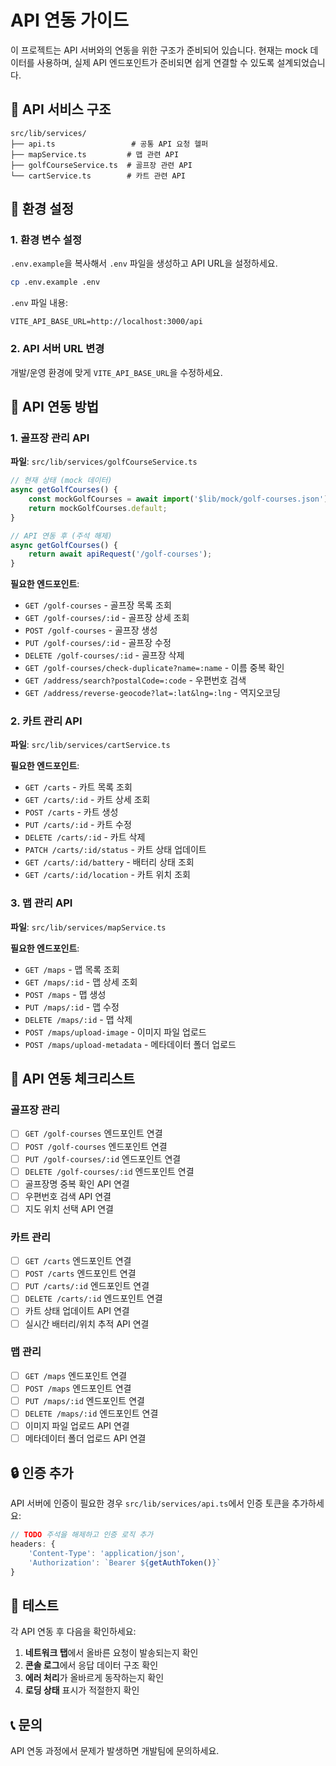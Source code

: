 # API 연동 가이드

이 프로젝트는 API 서버와의 연동을 위한 구조가 준비되어 있습니다. 현재는 mock 데이터를 사용하며, 실제 API 엔드포인트가 준비되면 쉽게 연결할 수 있도록 설계되었습니다.

## 📁 API 서비스 구조

```
src/lib/services/
├── api.ts                 # 공통 API 요청 헬퍼
├── mapService.ts         # 맵 관련 API
├── golfCourseService.ts  # 골프장 관련 API
└── cartService.ts        # 카트 관련 API
```

## 🔧 환경 설정

### 1. 환경 변수 설정
`.env.example`을 복사해서 `.env` 파일을 생성하고 API URL을 설정하세요.

```bash
cp .env.example .env
```

`.env` 파일 내용:
```env
VITE_API_BASE_URL=http://localhost:3000/api
```

### 2. API 서버 URL 변경
개발/운영 환경에 맞게 `VITE_API_BASE_URL`을 수정하세요.

## 🚀 API 연동 방법

### 1. 골프장 관리 API

**파일**: `src/lib/services/golfCourseService.ts`

```typescript
// 현재 상태 (mock 데이터)
async getGolfCourses() {
    const mockGolfCourses = await import('$lib/mock/golf-courses.json');
    return mockGolfCourses.default;
}

// API 연동 후 (주석 해제)
async getGolfCourses() {
    return await apiRequest('/golf-courses');
}
```

**필요한 엔드포인트**:
- `GET /golf-courses` - 골프장 목록 조회
- `GET /golf-courses/:id` - 골프장 상세 조회
- `POST /golf-courses` - 골프장 생성
- `PUT /golf-courses/:id` - 골프장 수정
- `DELETE /golf-courses/:id` - 골프장 삭제
- `GET /golf-courses/check-duplicate?name=:name` - 이름 중복 확인
- `GET /address/search?postalCode=:code` - 우편번호 검색
- `GET /address/reverse-geocode?lat=:lat&lng=:lng` - 역지오코딩

### 2. 카트 관리 API

**파일**: `src/lib/services/cartService.ts`

**필요한 엔드포인트**:
- `GET /carts` - 카트 목록 조회
- `GET /carts/:id` - 카트 상세 조회
- `POST /carts` - 카트 생성
- `PUT /carts/:id` - 카트 수정
- `DELETE /carts/:id` - 카트 삭제
- `PATCH /carts/:id/status` - 카트 상태 업데이트
- `GET /carts/:id/battery` - 배터리 상태 조회
- `GET /carts/:id/location` - 카트 위치 조회

### 3. 맵 관리 API

**파일**: `src/lib/services/mapService.ts`

**필요한 엔드포인트**:
- `GET /maps` - 맵 목록 조회
- `GET /maps/:id` - 맵 상세 조회
- `POST /maps` - 맵 생성
- `PUT /maps/:id` - 맵 수정
- `DELETE /maps/:id` - 맵 삭제
- `POST /maps/upload-image` - 이미지 파일 업로드
- `POST /maps/upload-metadata` - 메타데이터 폴더 업로드

## 📝 API 연동 체크리스트

### 골프장 관리
- [ ] `GET /golf-courses` 엔드포인트 연결
- [ ] `POST /golf-courses` 엔드포인트 연결
- [ ] `PUT /golf-courses/:id` 엔드포인트 연결
- [ ] `DELETE /golf-courses/:id` 엔드포인트 연결
- [ ] 골프장명 중복 확인 API 연결
- [ ] 우편번호 검색 API 연결
- [ ] 지도 위치 선택 API 연결

### 카트 관리
- [ ] `GET /carts` 엔드포인트 연결
- [ ] `POST /carts` 엔드포인트 연결
- [ ] `PUT /carts/:id` 엔드포인트 연결
- [ ] `DELETE /carts/:id` 엔드포인트 연결
- [ ] 카트 상태 업데이트 API 연결
- [ ] 실시간 배터리/위치 추적 API 연결

### 맵 관리
- [ ] `GET /maps` 엔드포인트 연결
- [ ] `POST /maps` 엔드포인트 연결
- [ ] `PUT /maps/:id` 엔드포인트 연결
- [ ] `DELETE /maps/:id` 엔드포인트 연결
- [ ] 이미지 파일 업로드 API 연결
- [ ] 메타데이터 폴더 업로드 API 연결

## 🔒 인증 추가

API 서버에 인증이 필요한 경우 `src/lib/services/api.ts`에서 인증 토큰을 추가하세요:

```typescript
// TODO 주석을 해제하고 인증 로직 추가
headers: {
    'Content-Type': 'application/json',
    'Authorization': `Bearer ${getAuthToken()}`
}
```

## 🧪 테스트

각 API 연동 후 다음을 확인하세요:

1. **네트워크 탭**에서 올바른 요청이 발송되는지 확인
2. **콘솔 로그**에서 응답 데이터 구조 확인
3. **에러 처리**가 올바르게 동작하는지 확인
4. **로딩 상태** 표시가 적절한지 확인

## 📞 문의

API 연동 과정에서 문제가 발생하면 개발팀에 문의하세요.